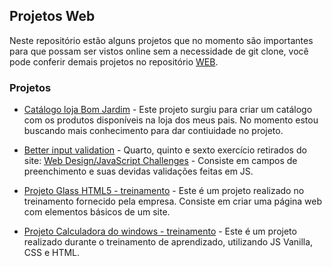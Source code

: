 <h2>Projetos Web</h2>

Neste repositório estão alguns projetos que no momento são importantes para que possam ser vistos online sem a necessidade de git clone, você pode conferir demais projetos no repositório
<a href="https://github.com/Zembrani/WEB" style="text-color:blue">WEB</a>.

<h3>Projetos</h3>

- [Catálogo loja Bom Jardim](https://zembrani.github.io/cat%C3%A1logo%20Cer%C3%A2mica%20Bom%20Jardim/) - Este projeto surgiu para criar um catálogo com os produtos disponíveis na loja dos meus pais. No momento estou buscando mais conhecimento para dar contiuidade no projeto.

- [Better input validation](https://zembrani.github.io/Better%20input%20validation/) - Quarto, quinto e sexto exercício retirados do site: [Web Design/JavaScript Challenges](https://en.wikiversity.org/wiki/Web_Design/JavaScript_Challenges) - Consiste em campos de preenchimento e suas devidas validações feitas em JS.

- [Projeto Glass HTML5 - treinamento](https://zembrani.github.io/projeto-glass-html5-treinamento/) - Este é um projeto realizado no treinamento fornecido pela empresa. Consiste em criar uma página web com elementos básicos de um site.

- [Projeto Calculadora do windows - treinamento](https://zembrani.github.io/Windows-Calculator/) - Este é um projeto realizado durante o treinamento de aprendizado, utilizando JS Vanilla, CSS e HTML.

